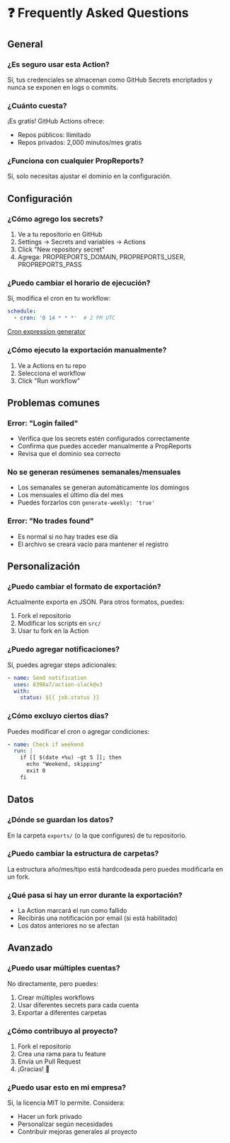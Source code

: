 # ❓ Frequently Asked Questions

## General

### ¿Es seguro usar esta Action?
Sí, tus credenciales se almacenan como GitHub Secrets encriptados y nunca se exponen en logs o commits.

### ¿Cuánto cuesta?
¡Es gratis! GitHub Actions ofrece:
- Repos públicos: Ilimitado
- Repos privados: 2,000 minutos/mes gratis

### ¿Funciona con cualquier PropReports?
Sí, solo necesitas ajustar el dominio en la configuración.

## Configuración

### ¿Cómo agrego los secrets?
1. Ve a tu repositorio en GitHub
2. Settings → Secrets and variables → Actions
3. Click "New repository secret"
4. Agrega: PROPREPORTS_DOMAIN, PROPREPORTS_USER, PROPREPORTS_PASS

### ¿Puedo cambiar el horario de ejecución?
Sí, modifica el cron en tu workflow:
```yaml
schedule:
  - cron: '0 14 * * *'  # 2 PM UTC
```

[Cron expression generator](https://crontab.guru/)

### ¿Cómo ejecuto la exportación manualmente?
1. Ve a Actions en tu repo
2. Selecciona el workflow
3. Click "Run workflow"

## Problemas comunes

### Error: "Login failed"
- Verifica que los secrets estén configurados correctamente
- Confirma que puedes acceder manualmente a PropReports
- Revisa que el dominio sea correcto

### No se generan resúmenes semanales/mensuales
- Los semanales se generan automáticamente los domingos
- Los mensuales el último día del mes
- Puedes forzarlos con `generate-weekly: 'true'`

### Error: "No trades found"
- Es normal si no hay trades ese día
- El archivo se creará vacío para mantener el registro

## Personalización

### ¿Puedo cambiar el formato de exportación?
Actualmente exporta en JSON. Para otros formatos, puedes:
1. Fork el repositorio
2. Modificar los scripts en `src/`
3. Usar tu fork en la Action

### ¿Puedo agregar notificaciones?
Sí, puedes agregar steps adicionales:
```yaml
- name: Send notification
  uses: 8398a7/action-slack@v3
  with:
    status: ${{ job.status }}
```

### ¿Cómo excluyo ciertos días?
Puedes modificar el cron o agregar condiciones:
```yaml
- name: Check if weekend
  run: |
    if [[ $(date +%u) -gt 5 ]]; then
      echo "Weekend, skipping"
      exit 0
    fi
```

## Datos

### ¿Dónde se guardan los datos?
En la carpeta `exports/` (o la que configures) de tu repositorio.

### ¿Puedo cambiar la estructura de carpetas?
La estructura año/mes/tipo está hardcodeada pero puedes modificarla en un fork.

### ¿Qué pasa si hay un error durante la exportación?
- La Action marcará el run como fallido
- Recibirás una notificación por email (si está habilitado)
- Los datos anteriores no se afectan

## Avanzado

### ¿Puedo usar múltiples cuentas?
No directamente, pero puedes:
1. Crear múltiples workflows
2. Usar diferentes secrets para cada cuenta
3. Exportar a diferentes carpetas

### ¿Cómo contribuyo al proyecto?
1. Fork el repositorio
2. Crea una rama para tu feature
3. Envía un Pull Request
4. ¡Gracias! 🙏

### ¿Puedo usar esto en mi empresa?
Sí, la licencia MIT lo permite. Considera:
- Hacer un fork privado
- Personalizar según necesidades
- Contribuir mejoras generales al proyecto